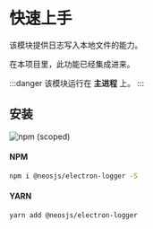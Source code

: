 # 快速上手

该模块提供日志写入本地文件的能力。

在本项目里，此功能已经集成进来。

:::danger
该模块运行在 <b>主进程</b> 上。
:::

## 安装

![npm (scoped)](https://img.shields.io/npm/v/@neosjs/electron-logger)

#### NPM

```sh
npm i @neosjs/electron-logger -S
```

#### YARN

```sh
yarn add @neosjs/electron-logger
```
